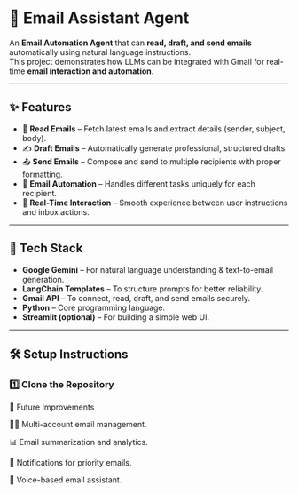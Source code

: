 # 📧 Email Assistant Agent  

An **Email Automation Agent** that can **read, draft, and send emails** automatically using natural language instructions.  
This project demonstrates how LLMs can be integrated with Gmail for real-time **email interaction and automation**.  

---

## ✨ Features  
- 📩 **Read Emails** – Fetch latest emails and extract details (sender, subject, body).  
- ✍️ **Draft Emails** – Automatically generate professional, structured drafts.  
- 📤 **Send Emails** – Compose and send to multiple recipients with proper formatting.  
- 🤖 **Email Automation** – Handles different tasks uniquely for each recipient.  
- 🔄 **Real-Time Interaction** – Smooth experience between user instructions and inbox actions.  

---

## 🚀 Tech Stack  
- **Google Gemini** – For natural language understanding & text-to-email generation.  
- **LangChain Templates** – To structure prompts for better reliability.  
- **Gmail API** – To connect, read, draft, and send emails securely.  
- **Python** – Core programming language.  
- **Streamlit (optional)** – For building a simple web UI.  

---

## 🛠️ Setup Instructions  

### 1️⃣ Clone the Repository  
🌟 Future Improvements

🧑‍💻 Multi-account email management.

📊 Email summarization and analytics.

🔔 Notifications for priority emails.

💬 Voice-based email assistant.
